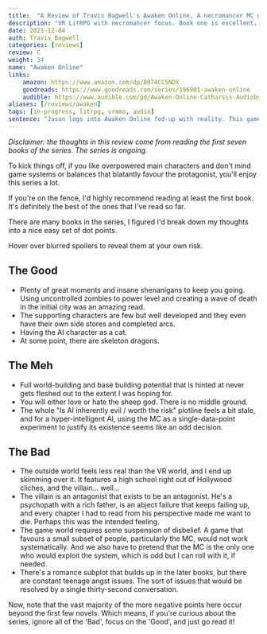 ```yaml
---
title:  "A Review of Travis Bagwell's Awaken Online. A necromancer MC games the system as much as he can."
description: "VR LitRPG with necromancer focus. Book one is excellent, so give it a shot and ignore the hate."
date: 2021-12-04
auth: Travis Bagwell
categories: [reviews]
review: C
weight: 34
name: "Awaken Online"
links:
    amazon: https://www.amazon.com/dp/B074CC5NDX
    goodreads: https://www.goodreads.com/series/196901-awaken-online
    audible: https://www.audible.com/pd/Awaken-Online-Catharsis-Audiobook/B01L7UC1SU
aliases: [/reviews/awaken]
tags: [in-progress, litrpg, vrmmo, audio]
sentence: "Jason logs into Awaken Online fed-up with reality. This game is his ticket to power and freedom."
---
```


*Disclaimer: the thoughts in this review come from reading the first seven books of the series. The series is ongoing.*

To kick things off, if you like overpowered main characters and don't mind game systems or balances that blatantly favour the protagonist, you'll enjoy this series a lot.

If you're on the fence, I'd highly recommend reading at least the first book. It's definitely the best of the ones that I've read so far.

There are many books in the series, I figured I'd break down my thoughts into a nice easy set of dot points.

Hover over blurred spoilers to reveal them at your own risk.

## The Good

* Plenty of great moments and insane shenanigans to keep you going. <span class="spoiler">Using uncontrolled zombies to power level and creating a wave of death in the initial city was an amazing read.</span>
* The supporting characters are few but well developed and they even have their own side stores and completed arcs.
* Having the AI character as a cat.
* At some point, there are skeleton dragons.



## The Meh

* Full world-building and base building potential that is hinted at never gets fleshed out to the extent I was hoping for.
* You will either love or hate the sheep god. There is no middle ground.
* The whole "Is AI inherently evil / worth the risk" plotline feels a bit stale, and for a hyper-intelligent AI, using the MC as a single-data-point experiment to justify its existence seems like an odd decision.


## The Bad

* The outside world feels less real than the VR world, and I end up skimming over it. It features a high school right out of Hollywood cliches, and the villain... well...
* The villain is an antagonist that exists to be an antagonist. He's a psychopath with a rich father, is an abject failure that keeps failing up, and every chapter I had to read from his perspective made me want to die. Perhaps this was the intended feeling.
* The game world requires some suspension of disbelief. A game that favours a small subset of people, particularly the MC, would not work systematically. And we also have to pretend that the MC is the only one who would exploit the system, which is odd but I can roll with it, if needed.
* There's a romance subplot that builds up in the later books, but there are constant teenage angst issues. The sort of issues that would be resolved by a single thirty-second conversation.

Now, note that the vast majority of the more negative points here occur beyond the first few novels. Which means, if you're curious about the series, ignore all of the 'Bad', focus on the 'Good', and just go read it!